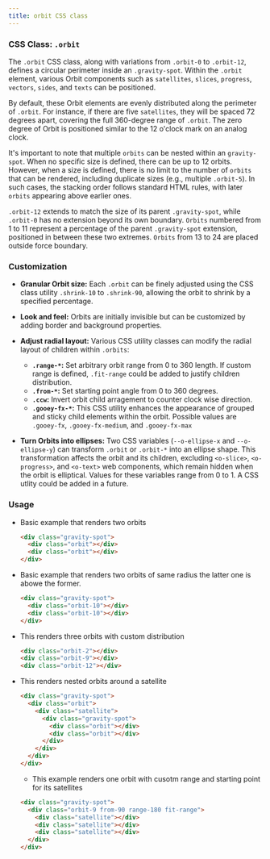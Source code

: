 ```yaml
---
title: orbit CSS class
---
```

### CSS Class: `.orbit`

The `.orbit` CSS class, along with variations from `.orbit-0` to `.orbit-12`, defines a circular perimeter inside an `.gravity-spot`. Within the `.orbit` element, various Orbit components such as `satellites`, `slices`, `progress`, `vectors`, `sides`, and `texts` can be positioned.

By default, these Orbit elements are evenly distributed along the perimeter of `.orbit`. For instance, if there are five `satellites`, they will be spaced 72 degrees apart, covering the full 360-degree range of `.orbit`. The zero degree of Orbit is positioned similar to the 12 o'clock mark on an analog clock.

It's important to note that multiple `orbits` can be nested within an `gravity-spot`. When no specific size is defined, there can be up to 12 orbits. However, when a size is defined, there is no limit to the number of `orbits` that can be rendered, including duplicate sizes (e.g., multiple `.orbit-5`). In such cases, the stacking order follows standard HTML rules, with later `orbits` appearing above earlier ones.

`.orbit-12` extends to match the size of its parent `.gravity-spot`, while `.orbit-0` has no extension beyond its own boundary. `Orbits` numbered from 1 to 11 represent a percentage of the parent `.gravity-spot` extension, positioned in between these two extremes. `Orbits` from 13 to 24 are placed outside force boundary.

### Customization

- **Granular Orbit size:** Each `.orbit` can be finely adjusted using the CSS class utility `.shrink-10` to `.shrink-90`, allowing the orbit to shrink by a specified percentage.
  
- **Look and feel:** Orbits are initially invisible but can be customized by adding border and background properties.

- **Adjust radial layout:** Various CSS utility classes can modify the radial layout of children within `.orbits`:
  - **`.range-*`:** Set arbitrary orbit range from 0 to 360 length. If custom range is defined, `.fit-range` could be added to justify children distribution.
  - **`.from-*`:** Set starting point angle from 0 to 360 degrees.
  - **`.ccw`:** Invert orbit child arragement to counter clock wise direction.
  - **`.gooey-fx-*`:** This CSS utility enhances the appearance of grouped and sticky child elements within the orbit. Possible values are `.gooey-fx`, `.gooey-fx-medium`, and `.gooey-fx-max`

- **Turn Orbits into ellipses:** Two CSS variables (`--o-ellipse-x` and `--o-ellipse-y`) can transform `.orbit` or `.orbit-*` into an ellipse shape. This transformation affects the orbit and its children, excluding `<o-slice>`, `<o-progress>`, and `<o-text>` web components, which remain hidden when the orbit is elliptical. Values for these variables range from 0 to 1. A CSS utlity could be added in a future.


### Usage

- Basic example that renders two orbits
  ```html
  <div class="gravity-spot">
    <div class="orbit"></div>
    <div class="orbit"></div>
  </div>
  ```

- Basic example that renders two orbits of same radius the latter one is abowe the former.
  ```html
  <div class="gravity-spot">
    <div class="orbit-10"></div>
    <div class="orbit-10"></div>
  </div>
  ```

- This renders three orbits with custom distribution
  ```html
  <div class="orbit-2"></div>
  <div class="orbit-9"></div>
  <div class="orbit-12"></div>
  ```

- This renders nested orbits around a satellite
  ```html
  <div class="gravity-spot">
    <div class="orbit">
      <div class="satellite">
        <div class="gravity-spot">
          <div class="orbit"></div>
          <div class="orbit"></div>
        </div>
      </div>
    </div>
  </div>
  ```

  - This example renders one orbit with cusotm range and starting point for its satellites
  ```html
  <div class="gravity-spot">
    <div class="orbit-9 from-90 range-180 fit-range">
      <div class="satellite"></div>
      <div class="satellite"></div>
      <div class="satellite"></div>
    </div>
  </div>
  ```